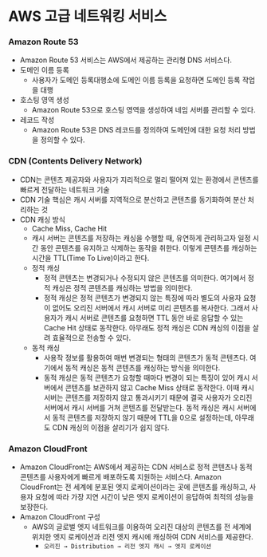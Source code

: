 # AWS 고급 네트워킹 서비스

### Amazon Route 53
- Amazon Route 53 서비스는 AWS에서 제공하는 관리형 DNS 서비스다.
- 도메인 이름 등록
  - 사용자가 도메인 등록대행소에 도메인 이름 등록을 요청하면 도메인 등록 작업을 대행
- 호스팅 영역 생성
  - Amazon Route 53으로 호스팅 영역을 생성하여 네임 서버를 관리할 수 있다.
- 레코드 작성
  - Amazon Route 53은 DNS 레코드를 정의하여 도메인에 대한 요청 처리 방법을 정의할 수 있다.

### CDN (Contents Delivery Network)
- CDN는 콘텐츠 제공자와 사용자가 지리적으로 멀리 떨어져 있는 환경에서 콘텐츠를 빠르게 전달하는 네트워크 기술
- CDN 기술 핵심은 캐시 서버를 지역적으로 분산하고 콘텐츠를 동기화하여 분산 처리하는 것
- CDN 캐싱 방식
    - Cache Miss, Cache Hit
    - 캐시 서버는 콘텐츠를 저장하는 캐싱을 수행할 때, 유연하게 관리하고자 일정 시간 동안 콘텐츠를 유지하고 삭제하는 동작을 취한다. 이렇게 콘텐츠를 캐싱하는 시간을 TTL(Time To Live)이라고 한다.
    - 정적 캐싱
        - 정적 콘텐츠는 변경되거나 수정되지 않은 콘텐츠를 의미한다. 여기에서 정적 캐싱은 정적 콘텐츠를 캐싱하는 방법을 의미한다.
        - 정적 캐싱은 정적 콘텐츠가 변경되지 않는 특징에 따라 별도의 사용자 요청이 없어도 오리진 서버에서 캐시 서버로 미리 콘텐츠를 복사한다. 그래서 사용자가 캐시 서버로 콘텐츠를 요청하면 TTL 동안 바로 응답할 수 있는 Cache Hit 상태로 동작한다. 아무래도 정적 캐싱은 CDN 캐싱의 이점을 살려 효율적으로 전송할 수 있다.
    - 동적 캐싱
        - 사용작 정보를 활용하여 매번 변경되는 형태의 콘텐츠가 동적 콘텐츠다. 여기에서 동적 캐싱은 동적 콘텐츠를 캐싱하는 방식을 의미한다.
        - 동적 캐싱은 동적 콘텐츠가 요청할 때마다 변경이 되는 특징이 있어 캐시 서버에서 콘텐츠를 보관하지 않고 Cache Miss 상태로 동작한다. 이때 캐시 서버는 콘텐츠를 저장하지 않고 통과시키기 때문에 결국 사용자가 오리진 서버에서 캐시 서버를 거쳐 콘텐츠를 전달받는다. 동적 캐싱은 캐시 서버에서 동적 콘텐츠를 저장하지 않기 때문에 TTL을 0으로 설정하는데, 아무래도 CDN 캐싱의 이점을 살리기가 쉽지 않다.
### Amazon CloudFront
- Amazon CloudFront는 AWS에서 제공하는 CDN 서비스로 정적 콘텐츠나 동적 콘텐츠를 사용자에게 빠르게 배포하도록 지원하는 서비스다. Amazon CloudFront는 전 세계에 분포된 엣지 로케이션이라는 곳에 콘텐츠를 캐싱하고, 사용자 요청에 따라 가장 지연 시간이 낮은 엣지 로케이션이 응답하여 최적의 성능을 보장한다.
- Amazon CloudFront 구성
    - AWS의 글로벌 엣지 네트워크를 이용하여 오리진 대상의 콘텐츠를 전 세계에 위치한 엣지 로케이션과 리전 엣지 캐시에 캐싱하여 CDN 서비스를 제공한다.
        - `오리진 → Distribution → 리전 엣지 캐시 → 엣지 로케이션`

